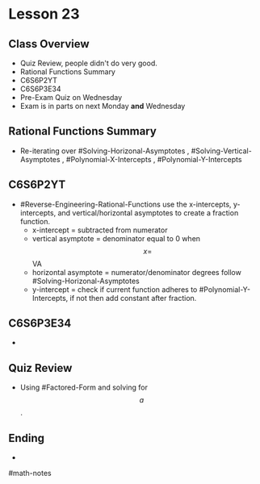 # Lesson 23
## Class Overview
- Quiz Review, people didn't do very good.
- Rational Functions Summary
- C6S6P2YT
- C6S6P3E34
- Pre-Exam Quiz on Wednesday
- Exam is in parts on next Monday **and** Wednesday

## Rational Functions Summary
- Re-iterating over #Solving-Horizonal-Asymptotes , #Solving-Vertical-Asymptotes , #Polynomial-X-Intercepts , #Polynomial-Y-Intercepts

## C6S6P2YT
- #Reverse-Engineering-Rational-Functions use the x-intercepts, y-intercepts, and vertical/horizontal asymptotes to create a fraction function.
  - x-intercept = subtracted from numerator
  - vertical asymptote = denominator equal to 0 when $$x = $$ VA
  - horizontal asymptote = numerator/denominator degrees follow #Solving-Horizonal-Asymptotes
  - y-intercept = check if current function adheres to #Polynomial-Y-Intercepts, if not then add constant after fraction.

## C6S6P3E34
- 

## Quiz Review
- Using #Factored-Form and solving for $$a$$.

## Ending
- 

#math-notes
